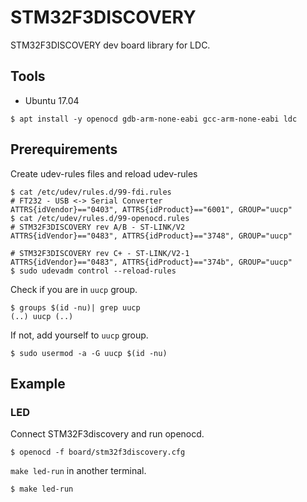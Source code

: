 # STM32F3DISCOVERY

STM32F3DISCOVERY dev board library for LDC.

## Tools

- Ubuntu 17.04

```console
$ apt install -y openocd gdb-arm-none-eabi gcc-arm-none-eabi ldc
```

## Prerequirements

Create udev-rules files and reload udev-rules

```console
$ cat /etc/udev/rules.d/99-fdi.rules
# FT232 - USB <-> Serial Converter
ATTRS{idVendor}=="0403", ATTRS{idProduct}=="6001", GROUP="uucp"
$ cat /etc/udev/rules.d/99-openocd.rules
# STM32F3DISCOVERY rev A/B - ST-LINK/V2
ATTRS{idVendor}=="0483", ATTRS{idProduct}=="3748", GROUP="uucp"

# STM32F3DISCOVERY rev C+ - ST-LINK/V2-1
ATTRS{idVendor}=="0483", ATTRS{idProduct}=="374b", GROUP="uucp"
$ sudo udevadm control --reload-rules
```

Check if you are in `uucp` group.

```console
$ groups $(id -nu)| grep uucp
(..) uucp (..)
```

If not, add yourself to `uucp` group.

```console
$ sudo usermod -a -G uucp $(id -nu)
```


## Example

### LED

Connect STM32F3discovery and run openocd.

```console
$ openocd -f board/stm32f3discovery.cfg
```

`make led-run` in another terminal.

```console
$ make led-run
```
